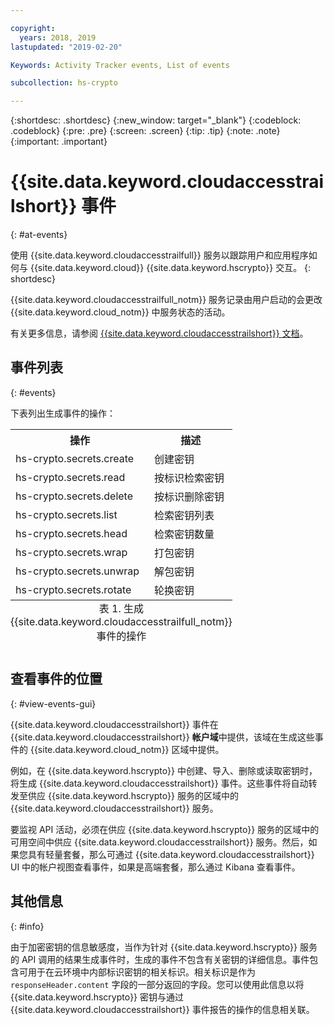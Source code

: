 ```yaml
---

copyright:
  years: 2018, 2019
lastupdated: "2019-02-20"

Keywords: Activity Tracker events, List of events

subcollection: hs-crypto

---
```

{:shortdesc: .shortdesc}
{:new_window: target="_blank"}
{:codeblock: .codeblock}
{:pre: .pre}
{:screen: .screen}
{:tip: .tip}
{:note: .note}
{:important: .important}

# {{site.data.keyword.cloudaccesstrailshort}} 事件
{: #at-events}

使用 {{site.data.keyword.cloudaccesstrailfull}} 服务以跟踪用户和应用程序如何与 {{site.data.keyword.cloud}} {{site.data.keyword.hscrypto}} 交互。
{: shortdesc}

{{site.data.keyword.cloudaccesstrailfull_notm}} 服务记录由用户启动的会更改 {{site.data.keyword.cloud_notm}} 中服务状态的活动。

有关更多信息，请参阅 [{{site.data.keyword.cloudaccesstrailshort}} 文档](/docs/services/cloud-activity-tracker?topic=cloud-activity-tracker-getting-started-with-cla)。

## 事件列表
{: #events}

下表列出生成事件的操作：

<table>
    <tr>
        <th>操作</th>
        <th>描述</th>
    </tr>
    <tr>
        <td>hs-crypto.secrets.create</td>
        <td>创建密钥</td>
    </tr>
    <tr>
        <td>hs-crypto.secrets.read</td>
        <td>按标识检索密钥</td>
    </tr>
   <tr>
        <td>hs-crypto.secrets.delete</td>
        <td>按标识删除密钥</td>
    </tr>
    <tr>
        <td>hs-crypto.secrets.list</td>
        <td>检索密钥列表</td>
    </tr>
    <tr>
        <td>hs-crypto.secrets.head</td>
        <td>检索密钥数量</td>
    </tr>
     <tr>
        <td>hs-crypto.secrets.wrap</td>
        <td>打包密钥</td>
    </tr>
     <tr>
        <td>hs-crypto.secrets.unwrap</td>
        <td>解包密钥</td>
    </tr>
     <tr>
        <td>hs-crypto.secrets.rotate</td>
        <td>轮换密钥</td>
    </tr>
    <caption style="caption-side:bottom;">表 1. 生成 {{site.data.keyword.cloudaccesstrailfull_notm}} 事件的操作</caption>
</table>

## 查看事件的位置
{: #view-events-gui}

<!-- Option 2: Add the following sentence if your service sends events to the account domain. -->

{{site.data.keyword.cloudaccesstrailshort}} 事件在 {{site.data.keyword.cloudaccesstrailshort}} **帐户域**中提供，该域在生成这些事件的 {{site.data.keyword.cloud_notm}} 区域中提供。

例如，在 {{site.data.keyword.hscrypto}} 中创建、导入、删除或读取密钥时，将生成 {{site.data.keyword.cloudaccesstrailshort}} 事件。这些事件将自动转发至供应 {{site.data.keyword.hscrypto}} 服务的区域中的 {{site.data.keyword.cloudaccesstrailshort}} 服务。

要监视 API 活动，必须在供应 {{site.data.keyword.hscrypto}} 服务的区域中的可用空间中供应 {{site.data.keyword.cloudaccesstrailshort}} 服务。然后，如果您具有轻量套餐，那么可通过 {{site.data.keyword.cloudaccesstrailshort}} UI 中的帐户视图查看事件，如果是高端套餐，那么通过 Kibana 查看事件。

## 其他信息
{: #info}

由于加密密钥的信息敏感度，当作为针对 {{site.data.keyword.hscrypto}} 服务的 API 调用的结果生成事件时，生成的事件不包含有关密钥的详细信息。事件包含可用于在云环境中内部标识密钥的相关标识。相关标识是作为 `responseHeader.content` 字段的一部分返回的字段。您可以使用此信息以将 {{site.data.keyword.hscrypto}} 密钥与通过 {{site.data.keyword.cloudaccesstrailshort}} 事件报告的操作的信息相关联。
